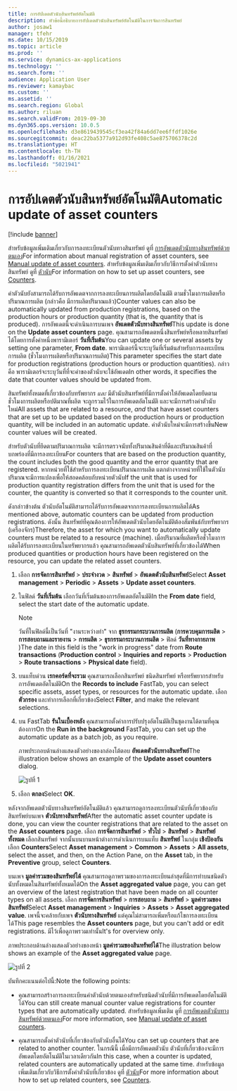 ```yaml
---
title: การอัปเดตตัวนับสินทรัพย์อัตโนมัติ
description: หัวข้อนี้อธิบายการอัปเดตตัวนับสินทรัพย์อัตโนมัติในการจัดการสินทรัพย์
author: josaw1
manager: tfehr
ms.date: 10/15/2019
ms.topic: article
ms.prod: ''
ms.service: dynamics-ax-applications
ms.technology: ''
ms.search.form: ''
audience: Application User
ms.reviewer: kamaybac
ms.custom: ''
ms.assetid: ''
ms.search.region: Global
ms.author: riluan
ms.search.validFrom: 2019-09-30
ms.dyn365.ops.version: 10.0.5
ms.openlocfilehash: d3e8619439545cf3ea42f84a6dd7ee6ffdf1026e
ms.sourcegitcommit: deac22ba5377a912d93fe408c5ae875706378c2d
ms.translationtype: HT
ms.contentlocale: th-TH
ms.lasthandoff: 01/16/2021
ms.locfileid: "5021941"
---
```

# <a name="automatic-update-of-asset-counters"></a><span data-ttu-id="da519-103">การอัปเดตตัวนับสินทรัพย์อัตโนมัติ</span><span class="sxs-lookup"><span data-stu-id="da519-103">Automatic update of asset counters</span></span>

[!include [banner](../../includes/banner.md)]

<span data-ttu-id="da519-104">สำหรับข้อมูลเพิ่มเติมเกี่ยวกับการลงทะเบียนตัวนับทางสินทรัพย์ ดูที่ [การอัพเดตตัวนับทางสินทรัพย์ด้วยตนเอง](../work-orders/manual-update-of-asset-counters.md)</span><span class="sxs-lookup"><span data-stu-id="da519-104">For information about manual registration of asset counters, see [Manual update of asset counters](../work-orders/manual-update-of-asset-counters.md).</span></span> <span data-ttu-id="da519-105">สำหรับข้อมูลเพิ่มเติมเกี่ยวกับวิธีการตั้งค่าตัวนับทางสินทรัพย์ ดูที่ [ตัวนับ](../setup-for-objects/counters.md)</span><span class="sxs-lookup"><span data-stu-id="da519-105">For information on how to set up asset counters, see [Counters](../setup-for-objects/counters.md).</span></span>

<span data-ttu-id="da519-106">ค่าตัวนับยังสามารถได้รับการอัพเดตจากการลงทะเบียนการผลิตโดยอัตโนมัติ ตามชั่วโมงการผลิตหรือปริมาณการผลิต (กล่าวคือ มีการผลิตปริมาณแล้ว)</span><span class="sxs-lookup"><span data-stu-id="da519-106">Counter values can also be automatically updated from production registrations, based on the production hours or production quantity (that is, the quantity that is produced).</span></span> <span data-ttu-id="da519-107">การอัพเดตนี้จะดำเนินการบนเพจ **อัพเดตตัวนับทางสินทรัพย์**</span><span class="sxs-lookup"><span data-stu-id="da519-107">This update is done on the **Update asset counters** page.</span></span> <span data-ttu-id="da519-108">คุณสามารถอัพเดตหนึ่งสินทรัพย์หรือหลายสินทรัพย์ได้โดยการตั้งค่าหนึ่งพารามิเตอร์ **วันที่เริ่มต้น**</span><span class="sxs-lookup"><span data-stu-id="da519-108">You can update one or several assets by setting one parameter, **From date**.</span></span> <span data-ttu-id="da519-109">พารามิเตอร์นี้จะระบุวันที่เริ่มต้นสำหรับการลงทะเบียนการผลิต (ชั่วโมงการผลิตหรือปริมาณการผลิต)</span><span class="sxs-lookup"><span data-stu-id="da519-109">This parameter specifies the start date for production registrations (production hours or production quantities).</span></span> <span data-ttu-id="da519-110">กล่าวคือ พารามิเตอร์จะระบุวันที่ที่จะค่าของตัวนับจะใช้อัพเดต</span><span class="sxs-lookup"><span data-stu-id="da519-110">In other words, it specifies the date that counter values should be updated from.</span></span>

<span data-ttu-id="da519-111">สินทรัพย์ทั้งหมดที่เกี่ยวข้องกับทรัพยากร *และ* มีตัวนับสินทรัพย์ที่มีการตั้งค่าให้อัพเดตโดยยึดตามชั่วโมงการผลิตหรือปติมาณที่ผลิต จะถูกรวมไว้ในการอัพเดตอัตโนมัติ และจะมีการสร้างค่าตัวนับใหม่</span><span class="sxs-lookup"><span data-stu-id="da519-111">All assets that are related to a resource, *and* that have asset counters that are set up to be updated based on the production hours or production quantity, will be included in an automatic update.</span></span> <span data-ttu-id="da519-112">ค่าตัวนับใหม่จะมีการสร้างขึ้น</span><span class="sxs-lookup"><span data-stu-id="da519-112">New counter values will be created.</span></span>

<span data-ttu-id="da519-113">สำหรับตัวนับที่ยึดตามปริมาณการผลิต จะมีการตรวจนับทั้งปริมาณสินค้าที่ดีและปริมาณสินค้าที่บกพร่องที่มีการลงทะเบียน</span><span class="sxs-lookup"><span data-stu-id="da519-113">For counters that are based on the production quantity, the count includes both the good quantity and the error quantity that are registered.</span></span> <span data-ttu-id="da519-114">หากหน่วยที่ใช้สำหรับการลงทะเบียนปริมาณการผลิต แตกต่างจากหน่วยที่ใช้ในตัวนับ ปริมาณจะมีการแปลงเพื่อให้สอดคล้อบกับหน่วยตัวนับ</span><span class="sxs-lookup"><span data-stu-id="da519-114">If the unit that is used for production quantity registration differs from the unit that is used for the counter, the quantity is converted so that it corresponds to the counter unit.</span></span>

<span data-ttu-id="da519-115">ดังกล่าวข้างต้น ตัวนับอัตโนมัติสามารถได้รับการอัพเดตจากการลงทะเบียนการผลิตได้</span><span class="sxs-lookup"><span data-stu-id="da519-115">As mentioned above, automatic counters can be updated from production registrations.</span></span> <span data-ttu-id="da519-116">ดังนั้น สินทรัพย์ที่คุณต้องการให้อัพเดตตัวนับโดยอัตโนมัติต้องสัมพันธ์กับทรัพยากร (เครื่องจักร)</span><span class="sxs-lookup"><span data-stu-id="da519-116">Therefore, the asset for which you want to automatically update counters must be related to a resource (machine).</span></span> <span data-ttu-id="da519-117">เมื่อปริมาณที่ผลิตหรือชั่วโมงการผลิตได้รับการลงทะเบียนในทรัพยากรแล้ว คุณสามารถอัพเดตตัวนับสินทรัพย์ที่เกี่ยวข้องได้</span><span class="sxs-lookup"><span data-stu-id="da519-117">When produced quantities or production hours have been registered on the resource, you can update the related asset counters.</span></span>

1. <span data-ttu-id="da519-118">เลือก **การจัดการสินทรัพย์** > **ประจำงวด** > **สินทรัพย์** > **อัพเดตตัวนับสินทรัพย์**</span><span class="sxs-lookup"><span data-stu-id="da519-118">Select **Asset management** > **Periodic** > **Assets** > **Update asset counters**.</span></span>

2. <span data-ttu-id="da519-119">ในฟิลด์ **วันที่เริ่มต้น** เลือกวันที่เริ่มต้นของการอัพเดตอัตโนมัติ</span><span class="sxs-lookup"><span data-stu-id="da519-119">In the **From date** field, select the start date of the automatic update.</span></span>

    >[!NOTE]
    ><span data-ttu-id="da519-120">วันที่ในฟิลด์นี้เป็นวันที่ "งานระหว่างทำ" จาก **ธุรกรรมกระบวนการผลิต** (**การควบคุมการผลิต** > **การสอบถามและรายงาน** > **การผลิต** > **ธุรกรรมกระบวนการผลิต** > ฟิลด์ **วันที่ทางกายภาพ** )</span><span class="sxs-lookup"><span data-stu-id="da519-120">The date in this field is the "work in progress" date from **Route transactions** (**Production control** > **Inquiries and reports** > **Production** > **Route transactions** > **Physical date** field).</span></span>

3. <span data-ttu-id="da519-121">บนแท็บด่วน **เรกคอร์ดที่จะรวม** คุณสามารถเลือกสินทรัพย์ ชนิดสินทรัพย์ หรือทรัพยากรสำหรับการอัพเดตอัตโนมัติ</span><span class="sxs-lookup"><span data-stu-id="da519-121">On the **Records to include** FastTab, you can select specific assets, asset types, or resources for the automatic update.</span></span> <span data-ttu-id="da519-122">เลือก **ตัวกรอง** และทำการเลือกที่เกี่ยวข้อง</span><span class="sxs-lookup"><span data-stu-id="da519-122">Select **Filter**, and make the relevant selections.</span></span>

4. <span data-ttu-id="da519-123">บน FastTab **รันในเบื้องหลัง** คุณสามารถตั้งค่าการปรับปรุงอัตโนมัติเป็นชุดงานได้ตามที่คุณต้องการ</span><span class="sxs-lookup"><span data-stu-id="da519-123">On the **Run in the background** FastTab, you can set up the automatic update as a batch job, as you require.</span></span>

    <span data-ttu-id="da519-124">ภาพประกอบด้านล่างแสดงตัวอย่างของกล่องโต้ตอบ **อัพเดตตัวนับทางสินทรัพย์**</span><span class="sxs-lookup"><span data-stu-id="da519-124">The illustration below shows an example of the **Update asset counters** dialog.</span></span>

    ![รูปที่ 1](media/12-work-orders.png)

5. <span data-ttu-id="da519-126">เลือก **ตกลง**</span><span class="sxs-lookup"><span data-stu-id="da519-126">Select **OK**.</span></span> 

<span data-ttu-id="da519-127">หลังจากอัพเดตตัวนับทางสินทรัพย์อัตโนมัติแล้ว คุณสามารถดูการลงทะเบียนตัวนับที่เกี่ยวข้องกับสินทรัพย์บนเพจ **ตัวนับทางสินทรัพย์**</span><span class="sxs-lookup"><span data-stu-id="da519-127">After the automatic asset counter update is done, you can view the counter registrations that are related to the asset on the **Asset counters** page.</span></span> <span data-ttu-id="da519-128">เลือก **การจัดการสินทรัพย์** > **ทั่วไป** > **สินทรัพย์** > **สินทรัพย์ทั้งหมด** เลือกสินทรัพย์ จากนั้นบนบานหน้าต่างการดำเนินการบนแท็บ **สินทรัพย์** ในกลุ่ม **เชิงป้องกัน** เลือก **Counters**</span><span class="sxs-lookup"><span data-stu-id="da519-128">Select **Asset management** > **Common** > **Assets** > **All assets**, select the asset, and then, on the Action Pane, on the **Asset** tab, in the **Preventive** group, select **Counters**.</span></span>

<span data-ttu-id="da519-129">บนเพจ **มูลค่ารวมของสินทรัพย์ได้** คุณสามารถดูภาพรวมของการลงทะเบียนล่าสุดที่มีการทำบนชนิดตัวนับทั้งหมดในสินทรัพย์ทั้งหมดได้</span><span class="sxs-lookup"><span data-stu-id="da519-129">On the **Asset aggregated value** page, you can get an overview of the latest registration that have been made on all counter types on all assets.</span></span> <span data-ttu-id="da519-130">เลือก **การจัดการสินทรัพย์** > **การสอบถาม** > **สินทรัพย์** > **มูลค่ารวมของสินทรัพย์**</span><span class="sxs-lookup"><span data-stu-id="da519-130">Select **Asset management** > **Inquiries** > **Assets** > **Asset aggregated value**.</span></span> <span data-ttu-id="da519-131">เพจนี้จะคล้ายกับเพจ **ตัวนับทางสินทรัพย์** แต่คุณไม่สามารถเพิ่มหรือแก้ไขการลงทะเบียนได้</span><span class="sxs-lookup"><span data-stu-id="da519-131">This page resembles the **Asset counters** page, but you can't add or edit registrations.</span></span> <span data-ttu-id="da519-132">มีไว้เพื่อดูภาพรวมเท่านั้น</span><span class="sxs-lookup"><span data-stu-id="da519-132">It's for overview only.</span></span>

<span data-ttu-id="da519-133">ภาพประกอบด้านล่างแสดงตัวอย่างของหน้า **มูลค่ารวมของสินทรัพย์ได้**</span><span class="sxs-lookup"><span data-stu-id="da519-133">The illustration below shows an example of the **Asset aggregated value** page.</span></span>

![รูปที่ 2](media/13-work-orders.png)

<span data-ttu-id="da519-135">บันทึกคะแนนต่อไปนี้:</span><span class="sxs-lookup"><span data-stu-id="da519-135">Note the following points:</span></span>

- <span data-ttu-id="da519-136">คุณสามารถสร้างการลงทะเบียนค่าตัวนับด้วยตนเองสำหรับชนิดตัวนับที่มีการอัพเดตโดยอัตโนมัติได้</span><span class="sxs-lookup"><span data-stu-id="da519-136">You can still create manual counter value registrations for counter types that are automatically updated.</span></span> <span data-ttu-id="da519-137">สำหรับข้อมูลเพิ่มเติม ดูที่ [การอัพเดตตัวนับทางสินทรัพย์ด้วยตนเอง](../work-orders/manual-update-of-asset-counters.md)</span><span class="sxs-lookup"><span data-stu-id="da519-137">For more information, see [Manual update of asset counters](../work-orders/manual-update-of-asset-counters.md).</span></span>

- <span data-ttu-id="da519-138">คุณสามารถตั้งค่าตัวนับที่เกี่ยวข้องกับตัวนับอื่นได้</span><span class="sxs-lookup"><span data-stu-id="da519-138">You can set up counters that are related to another counter.</span></span> <span data-ttu-id="da519-139">ในกรณีนี้ เมื่อมีการอัพเดตตัวนับ ตัวนับที่เกี่ยวข้องจะมีการอัพเดตโดยอัตโนมัติในเวลาเดียวกัน</span><span class="sxs-lookup"><span data-stu-id="da519-139">In this case, when a counter is updated, related counters are automatically updated at the same time.</span></span> <span data-ttu-id="da519-140">สำหรับข้อมูลเพิ่มเติมเกี่ยวกับวิธีการตั้งค่าตัวนับที่เกี่ยวข้อง ดูที่ [ตัวนับ](../setup-for-objects/counters.md)</span><span class="sxs-lookup"><span data-stu-id="da519-140">For more information about how to set up related counters, see [Counters](../setup-for-objects/counters.md).</span></span>

